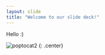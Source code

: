 ```yaml
---
layout: slide
title: "Welcome to our slide deck!"
---
```


Hello :)

![poptocat2](https://octodex.github.com/images/poptocat_v2.png)
{: .center}
